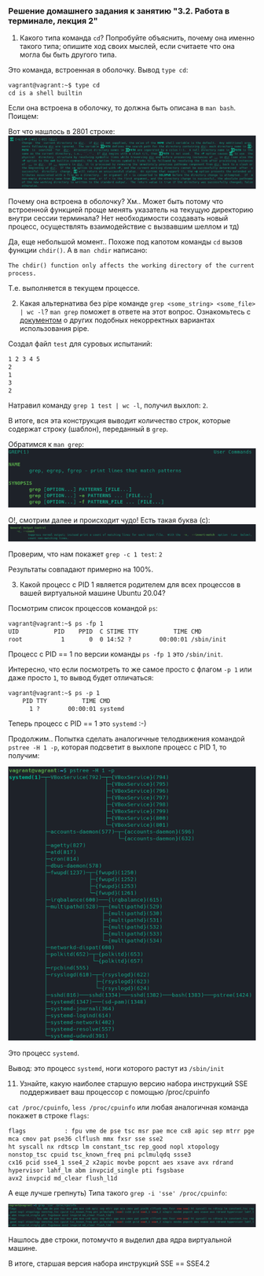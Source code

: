 ### Решение домашнего задания к занятию "3.2. Работа в терминале, лекция 2"

1. Какого типа команда `cd`? Попробуйте объяснить, почему она именно такого типа; опишите ход своих мыслей, 
если считаете что она могла бы быть другого типа.

Это команда, встроенная в оболочку. Вывод `type cd`:
```
vagrant@vagrant:~$ type cd
cd is a shell builtin
```

Если она встроена в оболочку, то должна быть описана в `man bash`. Поищем:

Вот что нашлось в 2801 строке: ![img1](img/img1.png)

Почему она встроена в оболочку? Хм.. Может быть потому что встроенной функцией проще менять указатель 
на текущую директорию внутри сессии терминала? Нет необходимости создавать новый процесс, осуществлять взаимодействие 
с вызвавшим шеллом и тд)

Да, еще небольшой момент.. Похоже под капотом команды `cd` вызов функции `chdir()`. А в `man chdir`
написано:
``` 
The chdir() function only affects the working directory of the current process.
```

Т.е. выполняется в текущем процессе.

2. Какая альтернатива без pipe команде `grep <some_string> <some_file> | wc -l`? `man grep` поможет в ответе 
на этот вопрос. Ознакомьтесь с [документом](http://www.smallo.ruhr.de/award.html) о других подобных 
некорректных вариантах использования pipe.

Создал файл `test` для суровых испытаний:
```
1 2 3 4 5
2
1
3
2
```

Натравил команду `grep 1 test | wc -l`, получил выхлоп: `2`.

В итоге, вся эта конструкция выводит количество строк, которые содержат строку (шаблон), переданный в `grep`.

Обратимся к `man grep`: ![img2](img/img2.png)

О!, смотрим далее и происходит чудо! Есть такая буква (с): ![img3](img/img3.png)

Проверим, что нам покажет `grep -c 1 test`: `2`

Результаты совпадают примерно на 100%.

3. Какой процесс с PID 1 является родителем для всех процессов в вашей виртуальной машине Ubuntu 20.04?

Посмотрим список процессов командой `ps`:
```
vagrant@vagrant:~$ ps -fp 1
UID          PID    PPID  C STIME TTY          TIME CMD
root           1       0  0 14:52 ?        00:00:01 /sbin/init
```

Процесс с PID == 1 по версии команды `ps -fp 1` это `/sbin/init`.

Интересно, что если посмотреть то же самое просто с флагом `-p 1` или даже просто `1`, то вывод будет отличаться:
```
vagrant@vagrant:~$ ps -p 1
    PID TTY          TIME CMD
      1 ?        00:00:01 systemd
```

Теперь процесс c PID == 1 это `systemd` :-)

Продолжим.. Попытка сделать аналогичные телодвижения командой `pstree -H 1 -p`, которая подсветит в выхлопе 
процесс с PID 1, то получим:

![img4](img/img4.png)

Это процесс `systemd`.

Вывод: это процесс `systemd`, ноги которого растут из `/sbin/init`

11. Узнайте, какую наиболее старшую версию набора инструкций SSE поддерживает ваш процессор с помощью /proc/cpuinfo

`cat /proc/cpuinfo`, `less /proc/cpuinfo` или любая аналогичная команда покажет в строке `flags`:
```
flags           : fpu vme de pse tsc msr pae mce cx8 apic sep mtrr pge mca cmov pat pse36 clflush mmx fxsr sse sse2 
ht syscall nx rdtscp lm constant_tsc rep_good nopl xtopology nonstop_tsc cpuid tsc_known_freq pni pclmulqdq ssse3 
cx16 pcid sse4_1 sse4_2 x2apic movbe popcnt aes xsave avx rdrand hypervisor lahf_lm abm invpcid_single pti fsgsbase 
avx2 invpcid md_clear flush_l1d
```

А еще лучше грепнуть) Типа такого `grep -i 'sse' /proc/cpuinfo`:

![img5](img/img5.png)

Нашлось две строки, потомучто я выделил два ядра виртуальной машине.

В итоге, старшая версия набора инструкций SSE == SSE4.2